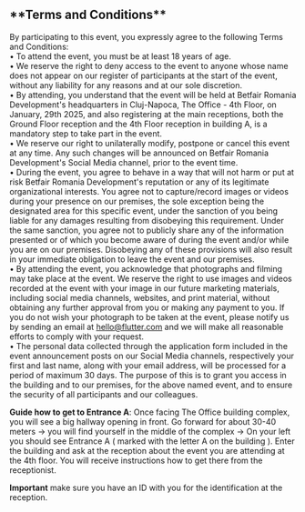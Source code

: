 <h2>**Terms and Conditions**</h2>


By participating to this event, you expressly agree to the following Terms and Conditions:  
•	To attend the event, you must be at least 18 years of age.  
•	We reserve the right to deny access to the event to anyone whose name does not appear on our register of participants at the start of the event, without any liability for any reasons and at our sole discretion.  
•	By attending, you understand that the event will be held at Betfair Romania Development's headquarters in Cluj-Napoca, The Office - 4th Floor, on January, 29th 2025, and also registering at the main receptions, both the Ground Floor reception and the 4th Floor reception in building A, is a mandatory step to take part in the event.  
•	We reserve our right to unilaterally modify, postpone or cancel this event at any time. Any such changes will be announced on Betfair Romania Development's Social Media channel, prior to the event time.  
•	During the event, you agree to behave in a way that will not harm or put at risk Betfair Romania Development's reputation or any of its legitimate organizational interests. You agree not to capture/record images or videos during your presence on our premises, the sole exception being the designated area for this specific event, under the sanction of you being liable for any damages resulting from disobeying this requirement. Under the same sanction, you agree not to publicly share any of the information presented or of which you become aware of during the event and/or while you are on our premises. Disobeying any of these provisions will also result in your immediate obligation to leave the event and our premises.  
•	By attending the event, you acknowledge that photographs and filming may take place at the event. We reserve the right to use images and videos recorded at the event with your image in our future marketing materials, including social media channels, websites, and print material, without obtaining any further approval from you or making any payment to you. If you do not wish your photograph to be taken at the event, please notify us by sending an email at hello@flutter.com and we will make all reasonable efforts to comply with your request.  
•	The personal data collected through the application form included in the event announcement posts on our Social Media channels, respectively your first and last name, along with your email address, will be processed for a period of maximum 30 days. The purpose of this is to grant you access in the building and to our premises, for the above named event, and to ensure the security of all participants and our colleagues.  

**Guide how to get to Entrance A**: 
Once facing The Office building complex, you will see a big hallway opening in front. Go forward for about 30-40 meters -> you will find yourself in the middle of the complex -> On your left you should see Entrance A ( marked with the letter A on the building ). Enter the building and ask at the reception about the event you are attending at the 4th floor.  You will receive instructions how to get there from the receptionist.

**Important** 
make sure you have an ID with you for the identification at the reception.
